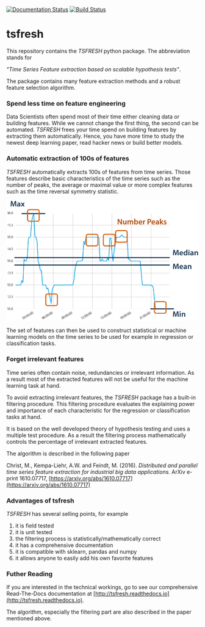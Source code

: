 [![Documentation Status](https://readthedocs.org/projects/tsfresh/badge/?version=latest)](http://tsfresh.readthedocs.io/en/latest/?badge=latest) [![Build Status](https://travis-ci.org/blue-yonder/tsfresh.svg?branch=master)](https://travis-ci.org/blue-yonder/tsfresh)

# tsfresh

This repository contains the *TSFRESH* python package. The abbreviation stands for

*"Time Series Feature extraction based on scalable hypothesis tests"*.

The package contains many feature extraction methods and a robust feature selection algorithm.

### Spend less time on feature engineering

Data Scientists often spend most of their time either cleaning data or building features.
While we cannot change the first thing, the second can be automated.
*TSFRESH* frees your time spend on building features by extracting them automatically.
Hence, you have more time to study the newest deep learning paper, read hacker news or build better models.


### Automatic extraction of 100s of features

*TSFRESH* automatically extracts 100s of features from time series.
Those features describe basic characteristics of the time series such as the number of peaks, the average or maximal value or more complex features such as the time reversal symmetry statistic.

![The features extracted from a exemplary time series](docs/images/introduction_ts_exa_features.png)

The set of features can then be used to construct statistical or machine learning models on the time series to be used for example in regression or
classification tasks.

### Forget irrelevant features

Time series often contain noise, redundancies or irrelevant information.
As a result most of the extracted features will not be useful for the machine learning task at hand.

To avoid extracting irrelevant features, the *TSFRESH* package has a built-in filtering procedure.
This filtering procedure evaluates the explaining power and importance of each characteristic for the regression or classification tasks at hand.

It is based on the well developed theory of hypothesis testing and uses a multiple test procedure.
As a result the filtering process mathematically controls the percentage of irrelevant extracted features.

The algorithm is described in the following paper

Christ, M., Kempa-Liehr, A.W. and Feindt, M. (2016).
*Distributed and parallel time series feature extraction for industrial big data applications.*
ArXiv e-print 1610.07717,  [https://arxiv.org/abs/1610.07717](https://arxiv.org/abs/1610.07717)


### Advantages of tsfresh

*TSFRESH* has several selling points, for example

1. it is field tested
2. it is unit tested
3. the filtering process is statistically/mathematically correct
4. it has a comprehensive documentation
5. it is compatible with sklearn, pandas and numpy
6. it allows anyone to easily add his own favorite features

### Futher Reading

If you are interested in the technical workings, go to see our comprehensive Read-The-Docs documentation at [http://tsfresh.readthedocs.io](http://tsfresh.readthedocs.io).

The algorithm, especially the filtering part are also described in the paper mentioned above.
